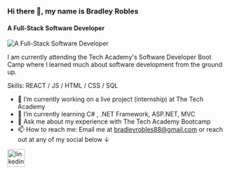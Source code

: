 ### Hi there 👋, my name is Bradley Robles
#### A Full-Stack Software Developer
![A Full-Stack Software Developer](https://arturssmirnovs.github.io/github-profile-readme-generator/images/banner.png)

I am currently attending the Tech Academy's Software Developer Boot Camp where I learned much about software development from the ground up.

Skills: REACT / JS / HTML / CSS / SQL

- 🔭 I’m currently working on a live project (internship) at The Tech Academy 
- 🌱 I’m currently learning C# , .NET Framework, ASP.NET, MVC 
- 💬 Ask me about my experience with The Tech Academy Bootcamp 
- 📫 How to reach me: Email me at bradleyrobles88@gmail.com or reach out at any of my social below 	↓ 


[<img src='https://cdn.jsdelivr.net/npm/simple-icons@3.0.1/icons/linkedin.svg' alt='linkedin' height='40'>](https://www.linkedin.com/in/bradley-robles/)  

